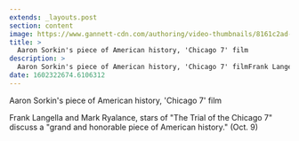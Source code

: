 ```yaml
--- 
extends: _layouts.post 
section: content 
image: https://www.gannett-cdn.com/authoring/video-thumbnails/8161c2ad-b283-4d2b-a7fc-36f82de9507c_poster.jpg?width=NaN&height=NaN&fit=crop&format=pjpg&auto=webp 
title: > 
  Aaron Sorkin's piece of American history, 'Chicago 7' film 
description: > 
  Aaron Sorkin's piece of American history, 'Chicago 7' filmFrank Langella and Mark Ryalance, stars of "The Trial of the Chicago 7" discuss a "grand and honorable piece of American history." 
date: 1602322674.6106312 
--- 
```

Aaron Sorkin's piece of American history, 'Chicago 7' film

Frank Langella and Mark Ryalance, stars of "The Trial of the Chicago 7" discuss a "grand and honorable piece of American history." (Oct. 9)